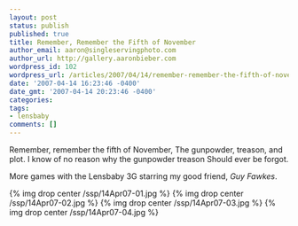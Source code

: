 ```yaml
---
layout: post
status: publish
published: true
title: Remember, Remember the Fifth of November
author_email: aaron@singleservingphoto.com
author_url: http://gallery.aaronbieber.com
wordpress_id: 102
wordpress_url: /articles/2007/04/14/remember-remember-the-fifth-of-november/
date: '2007-04-14 16:23:46 -0400'
date_gmt: '2007-04-14 20:23:46 -0400'
categories:
tags:
- lensbaby
comments: []
---
```

Remember, remember the fifth of November,
 The gunpowder, treason, and plot.
 I know of no reason why the gunpowder treason
 Should ever be forgot.

More games with the Lensbaby 3G starring my good friend, _Guy Fawkes_.

{% img drop center /ssp/14Apr07-01.jpg %}
 {% img drop center /ssp/14Apr07-02.jpg %}
 {% img drop center /ssp/14Apr07-03.jpg %}
 {% img drop center /ssp/14Apr07-04.jpg %}
